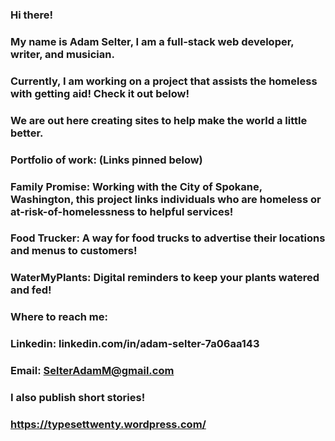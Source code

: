 ### Hi there!
### My name is Adam Selter, I am a full-stack web developer, writer, and musician. 
### Currently, I am working on a project that assists the homeless with getting aid! Check it out below!
### We are out here creating sites to help make the world a little better.

### Portfolio of work: (Links pinned below)
### Family Promise: Working with the City of Spokane, Washington, this project links individuals who are homeless or at-risk-of-homelessness to helpful services!
### Food Trucker: A way for food trucks to advertise their locations and menus to customers!
### WaterMyPlants: Digital reminders to keep your plants watered and fed!

### Where to reach me:
### Linkedin: linkedin.com/in/adam-selter-7a06aa143
### Email: SelterAdamM@gmail.com

### I also publish short stories!
### https://typesettwenty.wordpress.com/
<!--
**blackcatwizard/blackcatwizard** is a ✨ _special_ ✨ repository because its `README.md` (this file) appears on your GitHub profile.

Here are some ideas to get you started:

- 🔭 I’m currently working on ...
- 🌱 I’m currently learning ...
- 👯 I’m looking to collaborate on ...
- 🤔 I’m looking for help with ...
- 💬 Ask me about ...
- 📫 How to reach me: ...
- 😄 Pronouns: ...
- ⚡ Fun fact: ...
-->
